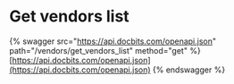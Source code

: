 # Get vendors list

{% swagger src="https://api.docbits.com/openapi.json" path="/vendors/get_vendors_list" method="get" %}
[https://api.docbits.com/openapi.json](https://api.docbits.com/openapi.json)
{% endswagger %}
